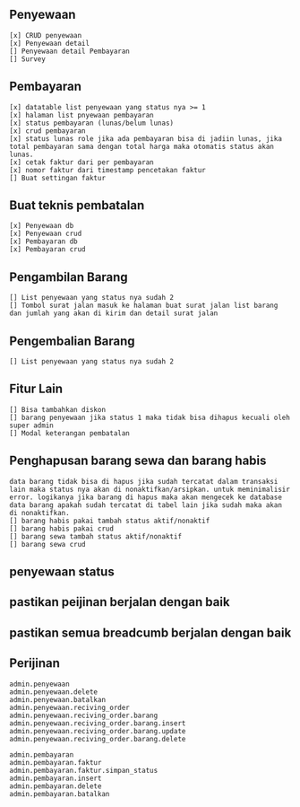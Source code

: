 ## Penyewaan
    [x] CRUD penyewaan
    [x] Penyewaan detail
    [] Penyewaan detail Pembayaran
    [] Survey

## Pembayaran
    [x] datatable list penyewaan yang status nya >= 1
    [x] halaman list pnyewaan pembayaran
    [x] status pembayaran (lunas/belum lunas)
    [x] crud pembayaran
    [x] status lunas role jika ada pembayaran bisa di jadiin lunas, jika total pembayaran sama dengan total harga maka otomatis status akan lunas.
    [x] cetak faktur dari per pembayaran
    [x] nomor faktur dari timestamp pencetakan faktur
    [] Buat settingan faktur

## Buat teknis pembatalan
    [x] Penyewaan db
    [x] Penyewaan crud
    [x] Pembayaran db
    [x] Pembayaran crud

## Pengambilan Barang
    [] List penyewaan yang status nya sudah 2
    [] Tombol surat jalan masuk ke halaman buat surat jalan list barang dan jumlah yang akan di kirim dan detail surat jalan

## Pengembalian Barang
    [] List penyewaan yang status nya sudah 2

## Fitur Lain
    [] Bisa tambahkan diskon
    [] barang penyewaan jika status 1 maka tidak bisa dihapus kecuali oleh super admin
    [] Modal keterangan pembatalan

## Penghapusan barang sewa dan barang habis
    data barang tidak bisa di hapus jika sudah tercatat dalam transaksi lain maka status nya akan di nonaktifkan/arsipkan. untuk meminimalisir error. logikanya jika barang di hapus maka akan mengecek ke database data barang apakah sudah tercatat di tabel lain jika sudah maka akan di nonaktifkan.
    [] barang habis pakai tambah status aktif/nonaktif
    [] barang habis pakai crud
    [] barang sewa tambah status aktif/nonaktif
    [] barang sewa crud

## penyewaan status

## pastikan peijinan berjalan dengan baik
## pastikan semua breadcumb berjalan dengan baik

## Perijinan
    admin.penyewaan
    admin.penyewaan.delete
    admin.penyewaan.batalkan
    admin.penyewaan.reciving_order
    admin.penyewaan.reciving_order.barang
    admin.penyewaan.reciving_order.barang.insert
    admin.penyewaan.reciving_order.barang.update
    admin.penyewaan.reciving_order.barang.delete

    admin.pembayaran
    admin.pembayaran.faktur
    admin.pembayaran.faktur.simpan_status
    admin.pembayaran.insert
    admin.pembayaran.delete
    admin.pembayaran.batalkan